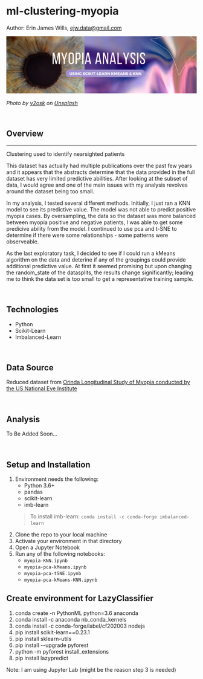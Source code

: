 # ml-clustering-myopia

Author:  Erin James Wills, ejw.data@gmail.com  

![Myopia Banner](./images/myopia-analysis-ml.png)  

<cite>Photo by <a href="https://unsplash.com/@v2osk?utm_source=unsplash&utm_medium=referral&utm_content=creditCopyText">v2osk</a> on <a href="https://unsplash.com/s/photos/eye?utm_source=unsplash&utm_medium=referral&utm_content=creditCopyText">Unsplash</a></cite>

<br>

## Overview  
<hr>  

Clustering used to identify nearsighted patients  

This dataset has actually had multiple publications over the past few years and it appears that the abstracts determine that the data provided in the full dataset has very limited predictive abilities.  After looking at the subset of data, I would agree and one of the main issues with my analysis revolves around the dataset being too small.  

In my analysis, I tested several different methods.  Initially, I just ran a KNN model to see its predictive value.  The model was not able to predict positive myopia cases.  By oversampling, the data so the dataset was more balanced between myopia positive and negative patients, I was able to get some predicive ability from the model.  I continued to use pca and t-SNE to determine if there were some relationships - some patterns were observeable.  

As the last exploratory task, I decided to see if I could run a kMeans algorithm on the data and deterine if any of the groupings could provide additional predictive value.  At first it seemed promising but upon changing the random_state of the datasplits, the results change significantly; leading me to think the data set is too small to get a representative training sample.   
   
<br>  

## Technologies    
*  Python
*  Scikit-Learn
*  Imbalanced-Learn

<br>


## Data Source  
Reduced dataset from [Orinda Longitudinal Study of Myopia conducted by the US National Eye Institute](https://clinicaltrials.gov/ct2/show/NCT00000169)

<br>

## Analysis  
To Be Added Soon...

<br>

## Setup and Installation  
1. Environment needs the following:  
    *  Python 3.6+  
    *  pandas  
    *  scikit-learn
    *  imb-learn
    >To install imb-learn:  `conda install -c conda-forge imbalanced-learn`
1. Clone the repo to your local machine
1. Activate your environment in that directory  
1. Open a Jupyter Notebook   
1. Run any of the following notebooks:  
    *   `myopia-KNN.ipynb` 
    *   `myopia-pca-kMeans.ipynb`
    *   `myopia-pca-tSNE.ipynb`
    *   `myopia-pca-kMeans-KNN.ipynb`

## Create environment for LazyClassifier
1.  conda create -n PythonML python=3.6 anaconda
1.  conda install -c anaconda nb_conda_kernels
1.  conda install -c conda-forge/label/cf202003 nodejs
1.  pip install scikit-learn==0.23.1
1.  pip install sklearn-utils
1.  pip install --upgrade pyforest
1.  python -m pyforest install_extensions
1.  pip install lazypredict  

Note:  I am using Jupyter Lab (might be the reason step 3 is needed)

